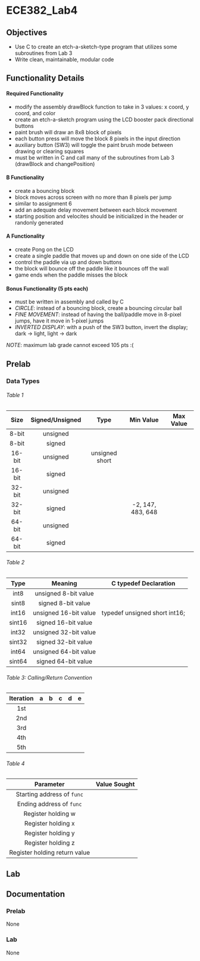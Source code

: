 ECE382_Lab4
===========
## Objectives
* Use C to create an etch-a-sketch-type program that utilizes some subroutines from Lab 3
* Write clean, maintainable, modular code

## Functionality Details
#### Required Functionality
* modify the assembly drawBlock function to take in 3 values: x coord, y coord, and color
* create an etch-a-sketch program using the LCD booster pack directional buttons
* paint brush will draw an 8x8 block of pixels
* each button press will move the block 8 pixels in the input direction
* auxiliary button (SW3) will toggle the paint brush mode between drawing or clearing squares
* must be written in C and call many of the subroutines from Lab 3 (drawBlock and changePosition)

#### B Functionality
* create a bouncing block
* block moves across screen with no more than 8 pixels per jump
* similar to assignment 6
* add an adequate delay movement between each block movement
* starting position and velocites should be initicialized in the header or randonly generated

#### A Functionality
* create Pong on the LCD
* create a single paddle that moves up and down on one side of the LCD
* control the paddle via up and down buttons
* the block will bounce off the paddle like it bounces off the wall
* game ends when the paddle misses the block

#### Bonus Functionality (5 pts each)
* must be written in assembly and called by C
* *CIRCLE*: instead of a bouncing block, create a bouncing circular ball
* *FINE MOVEMENT*: instead of having the ball/paddle move in 8-pixel jumps, have it move in 1-pixel jumps
* *INVERTED DISPLAY*: with a push of the SW3 button, invert the display; dark -> light, light -> dark

*NOTE*: maximum lab grade cannot exceed 105 pts :(

## Prelab
### Data Types
###### Table 1
| Size | Signed/Unsigned | Type | Min Value | Max Value |
|:-: | :-: | :-: | :-: | :-: |
| 8-bit | unsigned |  |  |  |
| 8-bit | signed |  |  |  |
| 16-bit | unsigned | unsigned short |  |  | 
| 16-bit | signed |  |  |  |
| 32-bit | unsigned |  |  |  |   
| 32-bit | signed |  | -2, 147, 483, 648 |  |  
| 64-bit | unsigned |  |  |  |
| 64-bit | signed |  |  |  |

###### Table 2
| Type | Meaning | C typedef Declaration |
|:-:|:-:|:-:|
| int8 | unsigned 8-bit value |  |
| sint8 | signed 8-bit value |  |
| int16 | unsigned 16-bit value | typedef unsigned short int16; |
| sint16 | signed 16-bit value |  |
| int32 | unsigned 32-bit value |  |
| sint32 | signed 32-bit value |  |
| int64 | unsigned 64-bit value |  |
| sint64 | signed 64-bit value |  |

###### Table 3: Calling/Return Convention
| Iteration | a | b | c | d | e |
|:-:|:-:|:-:|:-:|:-:|:-:|
| 1st |  |  |  |  |  |
| 2nd |  |  |  |  |  |
| 3rd |  |  |  |  |  |
| 4th |  |  |  |  |  |
| 5th |  |  |  |  |  |

###### Table 4
| Parameter | Value Sought |
|:-:|:-:|
| Starting address of `func` |  |
| Ending address of `func` |  |
| Register holding w |  |
| Register holding x |  |
| Register holding y |  |
| Register holding z |  |
| Register holding return value |  |


## Lab

## Documentation
### Prelab
None
### Lab
None
